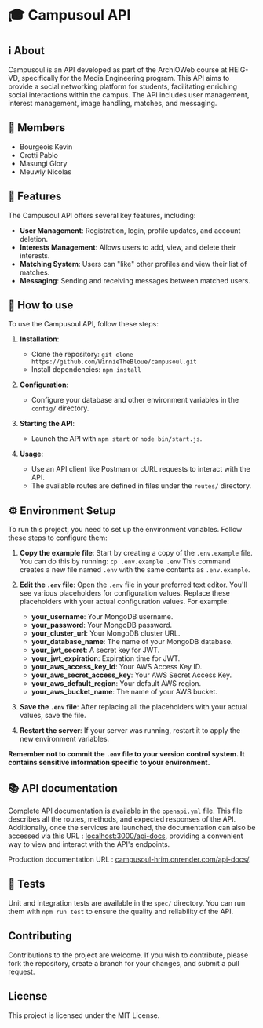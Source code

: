 # 🎓 Campusoul API

## ℹ️ About
Campusoul is an API developed as part of the ArchiOWeb course at HEIG-VD, specifically for the Media Engineering program. This API aims to provide a social networking platform for students, facilitating enriching social interactions within the campus. The API includes user management, interest management, image handling, matches, and messaging.

## 👥 Members
- Bourgeois Kevin
- Crotti Pablo
- Masungi Glory
- Meuwly Nicolas

## 🚀 Features
The Campusoul API offers several key features, including:
- **User Management**: Registration, login, profile updates, and account deletion.
- **Interests Management**: Allows users to add, view, and delete their interests.
- **Matching System**: Users can "like" other profiles and view their list of matches.
- **Messaging**: Sending and receiving messages between matched users.

## 📝 How to use
To use the Campusoul API, follow these steps:

1. **Installation**:
   - Clone the repository: `git clone https://github.com/WinnieTheBloue/campusoul.git`
   - Install dependencies: `npm install`

2. **Configuration**:
   - Configure your database and other environment variables in the `config/` directory.

3. **Starting the API**:
   - Launch the API with `npm start` or `node bin/start.js`.

4. **Usage**:
   - Use an API client like Postman or cURL requests to interact with the API.
   - The available routes are defined in files under the `routes/` directory.

## ⚙️ Environment Setup

To run this project, you need to set up the environment variables. Follow these steps to configure them:

1. **Copy the example file**: Start by creating a copy of the `.env.example` file. You can do this by running:
   `cp .env.example .env`
   This command creates a new file named `.env` with the same contents as `.env.example`.

2. **Edit the `.env` file**: Open the `.env` file in your preferred text editor. You'll see various placeholders for configuration values. Replace these placeholders with your actual configuration values. For example:
   - **your_username**: Your MongoDB username.
   - **your_password**: Your MongoDB password.
   - **your_cluster_url**: Your MongoDB cluster URL.
   - **your_database_name**: The name of your MongoDB database.
   - **your_jwt_secret**: A secret key for JWT.
   - **your_jwt_expiration**: Expiration time for JWT.
   - **your_aws_access_key_id**: Your AWS Access Key ID.
   - **your_aws_secret_access_key**: Your AWS Secret Access Key.
   - **your_aws_default_region**: Your default AWS region.
   - **your_aws_bucket_name**: The name of your AWS bucket.
3. **Save the `.env` file**: After replacing all the placeholders with your actual values, save the file.
4. **Restart the server**: If your server was running, restart it to apply the new environment variables.

**Remember not to commit the `.env` file to your version control system. It contains sensitive information specific to your environment.**

## 📚 API documentation
Complete API documentation is available in the `openapi.yml` file. This file describes all the routes, methods, and expected responses of the API. Additionally, once the services are launched, the documentation can also be accessed via this URL : [localhost:3000/api-docs](http://localhost:3000/api-docs), providing a convenient way to view and interact with the API's endpoints. 

Production documentation URL : [campusoul-hrim.onrender.com/api-docs/](https://campusoul-hrim.onrender.com/api-docs/).

## 🧪 Tests
Unit and integration tests are available in the `spec/` directory. You can run them with `npm run test` to ensure the quality and reliability of the API.

## Contributing
Contributions to the project are welcome. If you wish to contribute, please fork the repository, create a branch for your changes, and submit a pull request.

## License
This project is licensed under the MIT License.
